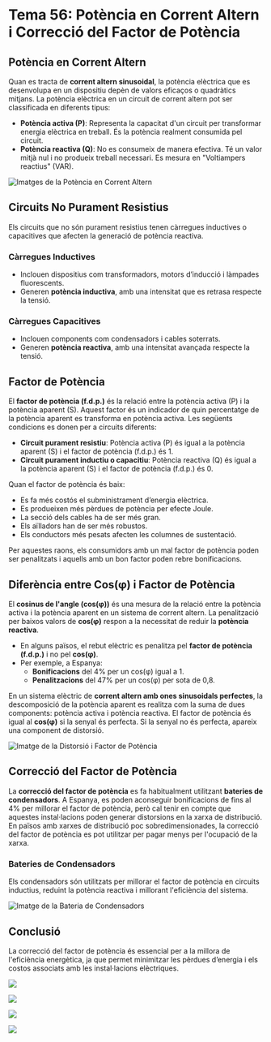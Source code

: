 # Tema 56: Potència en Corrent Altern i Correcció del Factor de Potència

## Potència en Corrent Altern

Quan es tracta de **corrent altern sinusoidal**, la potència elèctrica que es desenvolupa en un dispositiu depèn de valors eficaços o quadràtics mitjans. La potència elèctrica en un circuit de corrent altern pot ser classificada en diferents tipus:

- **Potència activa (P)**: Representa la capacitat d'un circuit per transformar energia elèctrica en treball. És la potència realment consumida pel circuit.
- **Potència reactiva (Q)**: No es consumeix de manera efectiva. Té un valor mitjà nul i no produeix treball necessari. Es mesura en "Voltiampers reactius" (VAR).

![Imatges de la Potència en Corrent Altern](img%5C56%20-%20Pot%C3%A8ncia%20en%20corrent%20alterna%20Correcci%C3%B3%20del%20factor%20de%20pot%C3%A8ncia0.png)

## Circuits No Purament Resistius

Els circuits que no són purament resistius tenen càrregues inductives o capacitives que afecten la generació de potència reactiva.

### Càrregues Inductives
- Inclouen dispositius com transformadors, motors d’inducció i làmpades fluorescents.
- Generen **potència inductiva**, amb una intensitat que es retrasa respecte la tensió.

### Càrregues Capacitives
- Inclouen components com condensadors i cables soterrats.
- Generen **potència reactiva**, amb una intensitat avançada respecte la tensió.

## Factor de Potència

El **factor de potència (f.d.p.)** és la relació entre la potència activa (P) i la potència aparent (S). Aquest factor és un indicador de quin percentatge de la potència aparent es transforma en potència activa. Les següents condicions es donen per a circuits diferents:

- **Circuit purament resistiu**: Potència activa (P) és igual a la potència aparent (S) i el factor de potència (f.d.p.) és 1.
- **Circuit purament inductiu o capacitiu**: Potència reactiva (Q) és igual a la potència aparent (S) i el factor de potència (f.d.p.) és 0.

Quan el factor de potència és baix:
- Es fa més costós el subministrament d’energia elèctrica.
- Es produeixen més pèrdues de potència per efecte Joule.
- La secció dels cables ha de ser més gran.
- Els aïlladors han de ser més robustos.
- Els conductors més pesats afecten les columnes de sustentació.

Per aquestes raons, els consumidors amb un mal factor de potència poden ser penalitzats i aquells amb un bon factor poden rebre bonificacions.

## Diferència entre Cos(φ) i Factor de Potència

El **cosinus de l'angle (cos(φ))** és una mesura de la relació entre la potència activa i la potència aparent en un sistema de corrent altern. La penalització per baixos valors de **cos(φ)** respon a la necessitat de reduir la **potència reactiva**.

- En alguns països, el rebut elèctric es penalitza pel **factor de potència (f.d.p.)** i no pel **cos(φ)**.
- Per exemple, a Espanya:
  - **Bonificacions** del 4% per un cos(φ) igual a 1.
  - **Penalitzacions** del 47% per un cos(φ) per sota de 0,8.

En un sistema elèctric de **corrent altern amb ones sinusoidals perfectes**, la descomposició de la potència aparent es realitza com la suma de dues components: potència activa i potència reactiva. El factor de potència és igual al **cos(φ)** si la senyal és perfecta. Si la senyal no és perfecta, apareix una component de distorsió.

![Imatge de la Distorsió i Factor de Potència](img%5C56%20-%20Pot%C3%A8ncia%20en%20corrent%20alterna%20Correcci%C3%B3%20del%20factor%20de%20pot%C3%A8ncia3.png)

## Correcció del Factor de Potència

La **correcció del factor de potència** es fa habitualment utilitzant **bateries de condensadors**. A Espanya, es poden aconseguir bonificacions de fins al 4% per millorar el factor de potència, però cal tenir en compte que aquestes instal·lacions poden generar distorsions en la xarxa de distribució. En països amb xarxes de distribució poc sobredimensionades, la correcció del factor de potència es pot utilitzar per pagar menys per l'ocupació de la xarxa.

### Bateries de Condensadors
Els condensadors són utilitzats per millorar el factor de potència en circuits inductius, reduint la potència reactiva i millorant l'eficiència del sistema.

![Imatge de la Bateria de Condensadors](img%5C56%20-%20Pot%C3%A8ncia%20en%20corrent%20alterna%20Correcci%C3%B3%20del%20factor%20de%20pot%C3%A8ncia4.png)

## Conclusió

La correcció del factor de potència és essencial per a la millora de l'eficiència energètica, ja que permet minimitzar les pèrdues d’energia i els costos associats amb les instal·lacions elèctriques.




![](img%5C56%20-%20Pot%C3%A8ncia%20en%20corrent%20alterna%20Correcci%C3%B3%20del%20factor%20de%20pot%C3%A8ncia3.png)

![](img%5C56%20-%20Pot%C3%A8ncia%20en%20corrent%20alterna%20Correcci%C3%B3%20del%20factor%20de%20pot%C3%A8ncia4.png)

![](img%5C56%20-%20Pot%C3%A8ncia%20en%20corrent%20alterna%20Correcci%C3%B3%20del%20factor%20de%20pot%C3%A8ncia5.png)

![](img%5C56%20-%20Pot%C3%A8ncia%20en%20corrent%20alterna%20Correcci%C3%B3%20del%20factor%20de%20pot%C3%A8ncia6.png)
